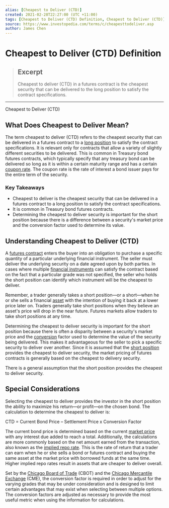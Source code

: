 ```yaml
---
alias: [Cheapest to Deliver (CTD)]
created: 2021-02-28T22:27:00 (UTC +11:00)
tags: [Cheapest to Deliver (CTD) Definition, Cheapest to Deliver (CTD)]
source: https://www.investopedia.com/terms/c/cheapesttodeliver.asp
author: James Chen
---
```


# Cheapest to Deliver (CTD) Definition

> ## Excerpt
> Cheapest to deliver (CTD) in a futures contract is the cheapest security that can be delivered to the long position to satisfy the contract specifications.

---

Cheapest to Deliver (CTD)
## What Does Cheapest to Deliver Mean?

The term cheapest to deliver (CTD) refers to the cheapest security that can be delivered in a futures contract to a [long position](https://www.investopedia.com/terms/l/long.asp) to satisfy the contract specifications. It is relevant only for contracts that allow a variety of slightly different securities to be delivered. This is common in Treasury bond futures contracts, which typically specify that any treasury bond can be delivered so long as it is within a certain maturity range and has a certain [coupon rate](https://www.investopedia.com/terms/c/coupon-rate.asp). The coupon rate is the rate of interest a bond issuer pays for the entire term of the security.

### Key Takeaways

-   Cheapest to deliver is the cheapest security that can be delivered in a futures contract to a long position to satisfy the contract specifications.
-   It is common in Treasury bond futures contracts.
-   Determining the cheapest to deliver security is important for the short position because there is a difference between a security's market price and the conversion factor used to determine its value.

## Understanding Cheapest to Deliver (CTD)

A [futures contract](https://www.investopedia.com/terms/f/futurescontract.asp) enters the buyer into an obligation to purchase a specific quantity of a particular underlying financial instrument. The seller must deliver the underlying security on a date agreed upon by both parties. In cases where multiple [financial instruments](https://www.investopedia.com/terms/f/financialinstrument.asp) can satisfy the contract based on the fact that a particular grade was not specified, the seller who holds the short position can identify which instrument will be the cheapest to deliver.

Remember, a trader generally takes a short position—or a short—when he or she sells a financial [asset](https://www.investopedia.com/terms/a/asset.asp) with the intention of buying it back at a lower price later on. Traders generally take short positions when they believe an asset's price will drop in the near future. Futures markets allow traders to take short positions at any time.

Determining the cheapest to deliver security is important for the short position because there is often a disparity between a security's market price and the [conversion](https://www.investopedia.com/terms/c/conversion.asp) factor used to determine the value of the security being delivered. This makes it advantageous for the seller to pick a specific security to deliver over another. Since it is assumed that the [short position](https://www.investopedia.com/terms/s/short.asp) provides the cheapest to deliver security, the market pricing of futures contracts is generally based on the cheapest to delivery security.

There is a general assumption that the short position provides the cheapest to deliver security.

## Special Considerations

Selecting the cheapest to deliver provides the investor in the short position the ability to maximize his return—or profit—on the chosen bond. The calculation to determine the cheapest to deliver is:

CTD = Current Bond Price – Settlement Price x Conversion Factor

The current bond price is determined based on the current [market price](https://www.investopedia.com/terms/m/market-price.asp) with any interest due added to reach a total. Additionally, the calculations are more commonly based on the net amount earned from the transaction, also known as the [implied repo rate](https://www.investopedia.com/terms/i/implied_repo_rate.asp). This is the rate of return that a trader can earn when he or she sells a bond or futures contract and buying the same asset at the market price with borrowed funds at the same time. Higher implied repo rates result in assets that are cheaper to deliver overall.

Set by the [Chicago Board of Trade](https://www.investopedia.com/terms/c/cbot.asp) (CBOT) and the [Chicago Mercantile Exchange](https://www.investopedia.com/terms/c/cme.asp) (CME), the conversion factor is required in order to adjust for the varying grades that may be under consideration and is designed to limit certain advantages that may exist when selecting between multiple options. The conversion factors are adjusted as necessary to provide the most useful metric when using the information for calculations.
